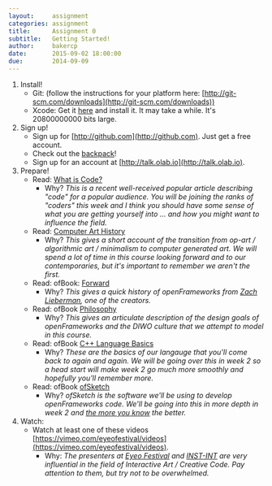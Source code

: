 ```yaml
---
layout:     assignment
categories: assignment
title:      Assignment 0
subtitle:   Getting Started!
author:     bakercp
date:       2015-09-02 18:00:00
due:        2014-09-09
---
```


1. Install!
    - Git: (follow the instructions for your platform here: [http://git-scm.com/downloads](http://git-scm.com/downloads))
    - Xcode: Get it [here](https://itunes.apple.com/us/app/xcode/id497799835?mt=12) and install it. It may take a while.  It's 20800000000 bits large.
2. Sign up!
	- Sign up for [http://github.com](http://github.com).  Just get a free account.
    - Check out the [backpack](https://education.github.com/pack)!
	- Sign up for an account at [http://talk.olab.io](http://talk.olab.io).
3. Prepare!
    - Read: [What is Code?](http://www.bloomberg.com/graphics/2015-paul-ford-what-is-code/)
        - Why? _This is a recent well-received popular article describing "code" for a popular audience. You will be joining the ranks of "coders" this week and I think you should have some sense of what you are getting yourself into ... and how you might want to influence the field._
    - Read: [Computer Art History](http://www.vam.ac.uk/content/articles/a/computer-art-history/)
        - Why? _This gives a short account of the transition from op-art / algorithmic art / minimalism to computer generated art.  We will spend a lot of time in this course looking forward and to our contemporaries, but it's important to remember we aren't the first._
    - Read: ofBook: [Forward](http://openframeworks.cc/ofBook/chapters/foreword.html)
        - Why? _This gives a quick history of openFrameworks from [Zach Lieberman](http://thesystemis.com/), one of the creators._
    - Read: ofBook [Philosophy](http://openframeworks.cc/ofBook/chapters/of_philosophy.html)
        - Why? _This gives an articulate description of the design goals of openFrameworks and the DIWO culture that we attempt to model in this course._
    - Read: ofBook [C++ Language Basics](http://openframeworks.cc/ofBook/chapters/cplusplus_basics.html)
        - Why? _These are the basics of our langauge that you'll come back to again and again. We will be going over this in week 2 so a head start will make week 2 go much more smoothly and hopefully you'll remember more._
    - Read: ofBook [ofSketch](http://openframeworks.cc/ofBook/chapters/ofSketch.html)
        - Why? _ofSketch is the software we'll be using to develop openFrameworks code. We'll be going into this in more depth in week 2 and [the more you know](https://www.youtube.com/watch?v=v3rhQc666Sg) the better._
4. Watch:
    - Watch at least one of these videos [https://vimeo.com/eyeofestival/videos](https://vimeo.com/eyeofestival/videos).
        - Why: _The presenters at [Eyeo Festival](http://eyeofestival.com/) and [INST-INT](http://inst-int.com/) are very influential in the field of Interactive Art / Creative Code.  Pay attention to them, but try not to be overwhelmed._
